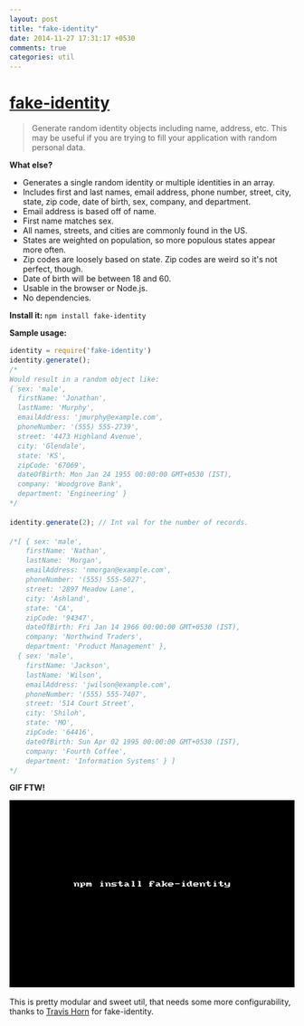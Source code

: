 ```yaml
---
layout: post
title: "fake-identity"
date: 2014-11-27 17:31:17 +0530
comments: true
categories: util 
---
```


# [fake-identity](https://www.npmjs.org/package/fake-identity)

> Generate random identity objects including name, address, etc. This may be useful if you are trying to fill your application with random personal data.

__What else?__

- Generates a single random identity or multiple identities in an array.
- Includes first and last names, email address, phone number, street, city, state, zip code, date of birth, sex, company, and department.
- Email address is based off of name.
- First name matches sex.
- All names, streets, and cities are commonly found in the US.
- States are weighted on population, so more populous states appear more often.
- Zip codes are loosely based on state. Zip codes are weird so it's not perfect, though.
- Date of birth will be between 18 and 60.
- Usable in the browser or Node.js.
- No dependencies.

__Install it:__ `npm install fake-identity`

__Sample usage:__

```javascript
identity = require('fake-identity')
identity.generate();
/* 
Would result in a random object like:
{ sex: 'male',
  firstName: 'Jonathan',
  lastName: 'Murphy',
  emailAddress: 'jmurphy@example.com',
  phoneNumber: '(555) 555-2739',
  street: '4473 Highland Avenue',
  city: 'Glendale',
  state: 'KS',
  zipCode: '67069',
  dateOfBirth: Mon Jan 24 1955 00:00:00 GMT+0530 (IST),
  company: 'Woodgrove Bank',
  department: 'Engineering' }
*/

identity.generate(2); // Int val for the number of records.

/*[ { sex: 'male',
    firstName: 'Nathan',
    lastName: 'Morgan',
    emailAddress: 'nmorgan@example.com',
    phoneNumber: '(555) 555-5027',
    street: '2897 Meadow Lane',
    city: 'Ashland',
    state: 'CA',
    zipCode: '94347',
    dateOfBirth: Fri Jan 14 1966 00:00:00 GMT+0530 (IST),
    company: 'Northwind Traders',
    department: 'Product Management' },
  { sex: 'male',
    firstName: 'Jackson',
    lastName: 'Wilson',
    emailAddress: 'jwilson@example.com',
    phoneNumber: '(555) 555-7407',
    street: '514 Court Street',
    city: 'Shiloh',
    state: 'MO',
    zipCode: '64416',
    dateOfBirth: Sun Apr 02 1995 00:00:00 GMT+0530 (IST),
    company: 'Fourth Coffee',
    department: 'Information Systems' } ]
*/
```

__GIF FTW!__

![fake-identity](/images/fake-identity/fake-identity.gif)


This is pretty modular and sweet util, that needs some more configurability, thanks to [Travis Horn](http://travishorn.com/) for fake-identity.

